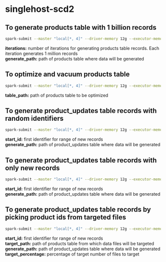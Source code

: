 # singlehost-scd2

## To generate products table with 1 billion records
```bash
spark-submit --master "local[*, 4]" --driver-memory 12g --executor-memory 12g --packages org.apache.hadoop:hadoop-azure:3.3.4,org.apache.hadoop:hadoop-aws:3.3.4,io.delta:delta-core_2.12:2.2.0 --conf spark.local.dir=/mnt-temp/spark --class post.parthmistry.singlehostscd2.GenerateTargetData /home/ubuntu/spark-job.jar <iterations> <generate_path>
```
**iterations:** number of iterations for generating products table records. Each iteration generates 1 million records  
**generate_path:** path of products table where data will be generated


## To optimize and vacuum products table
```bash
spark-submit --master "local[*, 4]" --driver-memory 12g --executor-memory 12g --packages org.apache.hadoop:hadoop-azure:3.3.4,org.apache.hadoop:hadoop-aws:3.3.4,io.delta:delta-core_2.12:2.2.0 --conf spark.local.dir=/mnt-temp/spark --conf spark.databricks.delta.retentionDurationCheck.enabled=false --conf spark.sql.files.maxRecordsPerFile=2000000 --class post.parthmistry.singlehostscd2.OptimizeTable /home/ubuntu/spark-job.jar <table_path>
```
**table_path:** path of products table to be optimized


## To generate product_updates table records with random identifiers
```bash
spark-submit --master "local[*, 4]" --driver-memory 12g --executor-memory 12g --packages org.apache.hadoop:hadoop-azure:3.3.4,org.apache.hadoop:hadoop-aws:3.3.4,io.delta:delta-core_2.12:2.2.0 --conf spark.local.dir=/mnt-temp/spark --class post.parthmistry.singlehostscd2.GenerateRandomSourceData /home/ubuntu/spark-job.jar <start_id> <generate_path>
```
**start_id:** first identifier for range of new records  
**generate_path:** path of product_updates table where data will be generated


## To generate product_updates table records with only new records
```bash
spark-submit --master "local[*, 4]" --driver-memory 12g --executor-memory 12g --packages org.apache.hadoop:hadoop-azure:3.3.4,org.apache.hadoop:hadoop-aws:3.3.4,io.delta:delta-core_2.12:2.2.0 --conf spark.local.dir=/mnt-temp/spark --class post.parthmistry.singlehostscd2.GenerateNewSourceData /home/ubuntu/spark-job.jar <start_id> <generate_path>
```
**start_id:** first identifier for range of new records  
**generate_path:** path of product_updates table where data will be generated


## To generate product_updates table records by picking product ids from targeted files
```bash
spark-submit --master "local[*, 4]" --driver-memory 12g --executor-memory 12g --packages org.apache.hadoop:hadoop-azure:3.3.4,org.apache.hadoop:hadoop-aws:3.3.4,io.delta:delta-core_2.12:2.2.0 --conf spark.local.dir=/mnt-temp/spark --class post.parthmistry.singlehostscd2.GenerateTargetedSourceData /home/ubuntu/spark-job.jar <start_id> <target_path> <generate_path> <target_percentage>
```
**start_id:** first identifier for range of new records  
**target_path:** path of products table from which data files will be targeted  
**generate_path:** path of product_updates table where data will be generated  
**target_percentage:** percentage of target number of files to target

